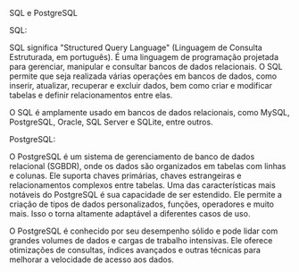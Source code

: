 SQL e PostgreSQL

SQL:

SQL significa "Structured Query Language" (Linguagem de Consulta Estruturada, em português). 
É uma linguagem de programação projetada para gerenciar, manipular e consultar bancos de 
dados relacionais. O SQL permite que seja realizada várias operações em bancos de dados, 
como inserir, atualizar, recuperar e excluir dados, bem como criar e modificar tabelas e 
definir relacionamentos entre elas.

O SQL é amplamente usado em bancos de dados relacionais, como MySQL, PostgreSQL, Oracle, 
SQL Server e SQLite, entre outros.


PostgreSQL:

O PostgreSQL é um sistema de gerenciamento de banco de dados relacional (SGBDR), onde os 
dados são organizados em tabelas com linhas e colunas. 
Ele suporta chaves primárias, chaves estrangeiras e relacionamentos complexos entre tabelas.
Uma das características mais notáveis do PostgreSQL é sua capacidade de ser estendido. 
Ele permite a criação de tipos de dados personalizados, funções, operadores e muito mais. 
Isso o torna altamente adaptável a diferentes casos de uso.

O PostgreSQL é conhecido por seu desempenho sólido e pode lidar com grandes volumes de dados 
e cargas de trabalho intensivas. Ele oferece otimizações de consultas, índices avançados e 
outras técnicas para melhorar a velocidade de acesso aos dados.
